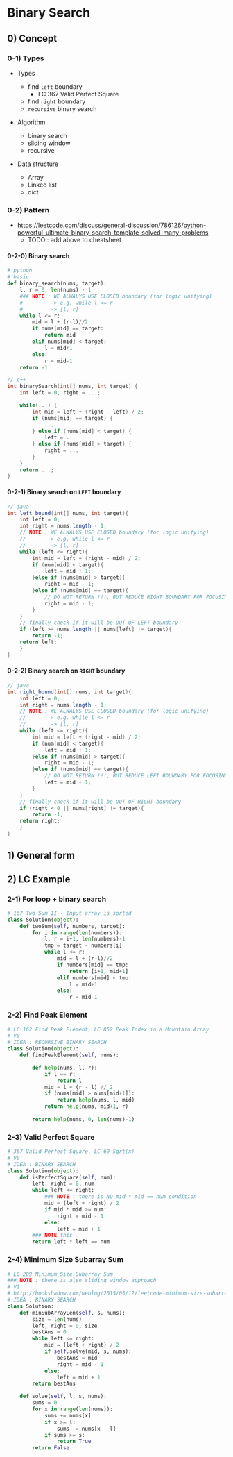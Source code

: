 # Binary Search

## 0) Concept  

### 0-1) Types

- Types
    - find `left` boundary
        - LC 367 Valid Perfect Square 
    - find `right` boundary
    - `recursive` binary search

- Algorithm
    - binary search
    - sliding window
    - recursive

- Data structure
    - Array
    - Linked list
    - dict

### 0-2) Pattern
- https://leetcode.com/discuss/general-discussion/786126/python-powerful-ultimate-binary-search-template-solved-many-problems
    - TODO : add above to cheatsheet
    
#### 0-2-0) Binary search
```python
# python
# basic
def binary_search(nums, target):
    l, r = 0, len(nums) - 1
    ### NOTE : WE ALWALYS USE CLOSED boundary (for logic unifying)
    #         -> e.g. while l <= r
    #         -> [l, r]  
    while l <= r:
        mid = l + (r-l)//2
        if nums[mid] == target:
            return mid 
        elif nums[mid] < target:
            l = mid+1
        else:
            r = mid-1 
    return -1
```

```c++
// c++
int binarySearch(int[] nums, int target) {
    int left = 0, right = ...;

    while(...) {
        int mid = left + (right - left) / 2;
        if (nums[mid] == target) {
            ...
        } else if (nums[mid] < target) {
            left = ...
        } else if (nums[mid] > target) {
            right = ...
        }
    }
    return ...;
}
```

#### 0-2-1) Binary search on `LEFT` boundary
```java
// java
int left_bound(int[] nums, int target){
    int left = 0;
    int right = nums.length - 1;
    // NOTE : WE ALWALYS USE CLOSED boundary (for logic unifying)
    //       -> e.g. while l <= r
    //        -> [l, r]  
    while (left <= right){
        int mid = left + (right - mid) / 2;
        if (num[mid] < target){
            left = mid + 1;
        }else if (nums[mid] > target){
            right = mid - 1;
        }else if (nums[mid] == target){
            // DO NOT RETURN !!!, BUT REDUCE RIGHT BOUNDARY FOR FOCUSING ON LEFT BOUNDARY
            right = mid - 1;
        }
    }
    // finally check if it will be OUT OF LEFT boundary
    if (left >= nums.length || nums[left] != target){
        return -1;
    return left;
    }
}
```

#### 0-2-2) Binary search on `RIGHT` boundary
```java
// java
int right_bound(int[] nums, int target){
    int left = 0;
    int right = nums.length - 1;
    // NOTE : WE ALWALYS USE CLOSED boundary (for logic unifying)
    //       -> e.g. while l <= r
    //        -> [l, r]  
    while (left <= right){
        int mid = left + (right - mid) / 2;
        if (num[mid] < target){
            left = mid + 1;
        }else if (nums[mid] > target){
            right = mid - 1;
        }else if (nums[mid] == target){
            // DO NOT RETURN !!!, BUT REDUCE LEFT BOUNDARY FOR FOCUSING ON RIGHT BOUNDARY
            left = mid + 1;
        }
    }
    // finally check if it will be OUT OF RIGHT boundary
    if (right < 0 || nums[right] != target){
        return -1;
    return right;
    }
}
```

## 1) General form

## 2) LC Example

### 2-1) For loop + binary search
```python
# 167 Two Sum II - Input array is sorted
class Solution(object):
    def twoSum(self, numbers, target):
        for i in range(len(numbers)):
            l, r = i+1, len(numbers)-1
            tmp = target - numbers[i]
            while l <= r:
                mid = l + (r-l)//2
                if numbers[mid] == tmp:
                    return [i+1, mid+1]
                elif numbers[mid] < tmp:
                    l = mid+1
                else:
                    r = mid-1
```

### 2-2) Find Peak Element
```python
# LC 162 Find Peak Element, LC 852 Peak Index in a Mountain Array
# V0'
# IDEA : RECURSIVE BINARY SEARCH
class Solution(object):
    def findPeakElement(self, nums):

        def help(nums, l, r):
            if l == r:
                return l
            mid = l + (r - l) // 2
            if (nums[mid] > nums[mid+1]):
                return help(nums, l, mid)
            return help(nums, mid+1, r)
            
        return help(nums, 0, len(nums)-1)
```

### 2-3) Valid Perfect Square
```python
# 367 Valid Perfect Square, LC 69 Sqrt(x)
# V0'
# IDEA : BINARY SEARCH
class Solution(object):
    def isPerfectSquare(self, num):
        left, right = 0, num
        while left <= right:
            ### NOTE : there is NO mid * mid == num condition
            mid = (left + right) / 2
            if mid * mid >= num:
                right = mid - 1
            else:
                left = mid + 1
        ### NOTE this
        return left * left == num
```

### 2-4) Minimum Size Subarray Sum
```python
# LC 209 Minimum Size Subarray Sum
### NOTE : there is also sliding window approach
# V1' 
# http://bookshadow.com/weblog/2015/05/12/leetcode-minimum-size-subarray-sum/
# IDEA : BINARY SEARCH 
class Solution:
    def minSubArrayLen(self, s, nums):
        size = len(nums)
        left, right = 0, size
        bestAns = 0
        while left <= right:
            mid = (left + right) / 2
            if self.solve(mid, s, nums):
                bestAns = mid
                right = mid - 1
            else:
                left = mid + 1
        return bestAns

    def solve(self, l, s, nums):
        sums = 0
        for x in range(len(nums)):
            sums += nums[x]
            if x >= l:
                sums -= nums[x - l]
            if sums >= s:
                return True
        return False
```